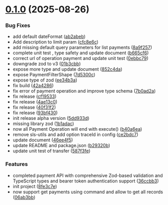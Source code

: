 # [0.1.0](https://github.com/mbanq/core-sdk-js/compare/v0.0.0...v0.1.0) (2025-08-26)


### Bug Fixes

* add default dateFormat ([ab2abeb](https://github.com/mbanq/core-sdk-js/commit/ab2abebb453793a60c856692b1fdb1bb144123a7))
* Add description to limit param ([cfc8e6c](https://github.com/mbanq/core-sdk-js/commit/cfc8e6c7a0fbf08f0a4f3a30be2d32e29d821b02))
* add missing default query parameters for list payments ([8a9f257](https://github.com/mbanq/core-sdk-js/commit/8a9f257b4c4987d859ee090fb264b1986e6eea6a))
* complete unit test , type safety and update document ([b665cf6](https://github.com/mbanq/core-sdk-js/commit/b665cf6863b02b14141186a96c9b303f5e4d2bf8))
* correct url of operation payment and update unit test ([0ebbc79](https://github.com/mbanq/core-sdk-js/commit/0ebbc7919687ff6e8c82cd82248ee31a2850a0cb))
* downgrade zod to v3 ([01b3cbb](https://github.com/mbanq/core-sdk-js/commit/01b3cbb21a571fdbcf5d0e08fbe95d5df00845f8))
* expose more type and update document ([852c4da](https://github.com/mbanq/core-sdk-js/commit/852c4dacfa9ccfb9de7e4f5f31b070bbc070203e))
* expose PaymentFilterShape ([7d5300c](https://github.com/mbanq/core-sdk-js/commit/7d5300ca95e82d4b0cc5854ca535bcc7b1ba7be0))
* expose type of zod ([ee34b3a](https://github.com/mbanq/core-sdk-js/commit/ee34b3ab2638fd57b7209bffb59ec16837d4608c))
* fix build ([42a4286](https://github.com/mbanq/core-sdk-js/commit/42a42865f9688f595e80b8583086957060f4dd71))
* fix error of payment operation and improve type schema ([7b0ad2a](https://github.com/mbanq/core-sdk-js/commit/7b0ad2ac7e6eac274e52806327c7e9e047887e37))
* fix release ([cf19533](https://github.com/mbanq/core-sdk-js/commit/cf195337dcb8ac4a8c3e1781f1a52f11f54793e5))
* fix release ([4ae13c0](https://github.com/mbanq/core-sdk-js/commit/4ae13c063ac85f937be8008acbcd3aad7749177e))
* fix release ([40f31f2](https://github.com/mbanq/core-sdk-js/commit/40f31f290bcd91ed5c97e5fc62ff02bde0147f0f))
* fix release ([93bf430](https://github.com/mbanq/core-sdk-js/commit/93bf4300e3edd577364b8ad99407c63354a9ae1d))
* init release alpha version ([5dd933d](https://github.com/mbanq/core-sdk-js/commit/5dd933d1b93bfa294f96a29c2ec64d55feb78d21))
* missing library zod ([1b1adac](https://github.com/mbanq/core-sdk-js/commit/1b1adac166a06aab0524d45e4fb1e8096e5ada54))
* now all Payment Operation will end with execute() ([b40a6ea](https://github.com/mbanq/core-sdk-js/commit/b40a6ead9ba283f68959028560b98e31f2f283e5))
* remove sls-utils and add option traceId in config ([ce2bdc7](https://github.com/mbanq/core-sdk-js/commit/ce2bdc785b2ee965e41c97c195379d5171e08635))
* update document ([46ee4f5](https://github.com/mbanq/core-sdk-js/commit/46ee4f5d23ac52ef935926c366f9a5a04b0ddffd))
* update README and package.json ([b29320b](https://github.com/mbanq/core-sdk-js/commit/b29320bb19610fd86697aad813dc1cc0b2836293))
* update unit test of transfer ([587f3fe](https://github.com/mbanq/core-sdk-js/commit/587f3fe97d292687a5f5af860663d6295bdd019b))


### Features

* completed payment API with comprehensive Zod-based validation and TypeScript types and bearer token authentication support ([36ccbb3](https://github.com/mbanq/core-sdk-js/commit/36ccbb3708dc8f90d1c318836c5cc47caf55f857))
* init project ([8fe3c7e](https://github.com/mbanq/core-sdk-js/commit/8fe3c7ef915ffa5a2895f564aa474a9b45b828c6))
* now support get payments using command and allow to get all records ([06ab3bb](https://github.com/mbanq/core-sdk-js/commit/06ab3bbd6a71cf8f00b8008e76b7f666f3073bb5))
